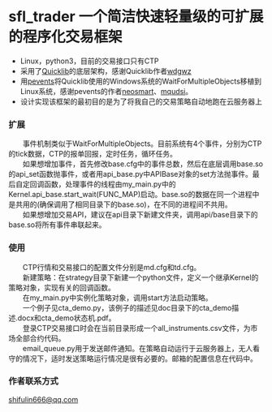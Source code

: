 # sfl_trader 一个简洁快速轻量级的可扩展的程序化交易框架
* Linux，python3，目前的交易接口只有CTP
* 采用了[Quicklib](http://www.quicklib.cn/)的底层架构，感谢Quicklib作者[wdgwz](https://github.com/wdgwz)
* 用[pevents](https://github.com/neosmart/pevents)将Quicklib使用的Windows系统的WaitForMultipleObjects移植到Linux系统，感谢pevents的作者[neosmart](https://github.com/neosmart)、[mqudsi](https://github.com/mqudsi)。
* 设计实现该框架的最初目的是为了将我自己的交易策略自动地跑在云服务器上

### 扩展
&emsp;&emsp;事件机制类似于WaitForMultipleObjects。目前系统有4个事件，分别为CTP的tick数据，CTP的报单回报，定时任务，循环任务。<br/>
&emsp;&emsp;如果想增加事件，首先修改base.cfg中的事件总数，然后在底层调用base.so的api_set函数抛事件，或者用api_base.py中APIBase对象的set方法抛事件。最后自定回调函数，处理事件的线程由my_main.py中的Kernel.api_base.start_wait(FUNC_MAP)启动。base.so的数据在同一个进程中是共用的(确保调用了相同目录下的base.so)，在不同的进程间不共用。<br/>
&emsp;&emsp;如果想增加交易API，建议在api目录下新建文件夹，调用api/base目录下的base.so将所有事件串联起来。
### 使用
&emsp;&emsp;CTP行情和交易接口的配置文件分别是md.cfg和td.cfg。<br/>
&emsp;&emsp;新建策略：在strategy目录下新建一个python文件，定义一个继承Kernel的策略对象，实现有关的回调函数。<br/>
&emsp;&emsp;在my_main.py中实例化策略对象，调用start方法启动策略。<br/>
&emsp;&emsp;一个例子见cta_demo.py，该例子的描述见doc目录下的cta_demo描述.docx和cta_demo状态机.pdf。<br/>
&emsp;&emsp;登录CTP交易接口时会在当前目录形成一个all_instruments.csv文件，为市场全部合约代码。<br/>
&emsp;&emsp;email_queue.py用于发送邮件通知。在策略自动运行于云服务器上，无人看守的情况下，适时发送策略运行情况是很有必要的。邮箱的配置信息在代码中。

### 作者联系方式
shifulin666@qq.com
